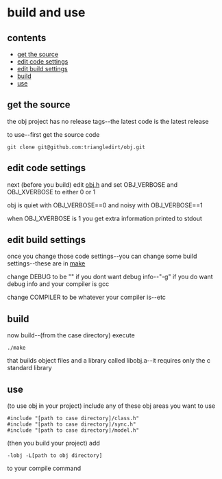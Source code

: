 # build and use

## contents

- [get the source](#get-the-source)
- [edit code settings](#edit-code-settings)
- [edit build settings](#edit-build-settings)
- [build](#build)
- [use](#use)

## get the source

the obj project has no release tags--the latest code is the latest release

to use--first get the source code

    git clone git@github.com:triangledirt/obj.git

## edit code settings

next (before you build) edit [obj.h](https://github.com/triangledirt/obj/blob/main/obj.h) and set OBJ_VERBOSE and OBJ_XVERBOSE to either 0 or 1

obj is quiet with OBJ_VERBOSE==0 and noisy with OBJ_VERBOSE==1

when OBJ_XVERBOSE is 1 you get extra information printed to stdout

## edit build settings

once you change those code settings--you can change some build settings--these are in [make](https://github.com/triangledirt/obj/blob/main/make)

change DEBUG to be "" if you dont want debug info--"-g" if you do want debug info and your compiler is gcc

change COMPILER to be whatever your compiler is--etc

## build

now build--(from the case directory) execute

    ./make

that builds object files and a library called libobj.a--it requires only the c standard library

## use

(to use obj in your project) include any of these obj areas you want to use

    #include "[path to case directory]/class.h"
    #include "[path to case directory]/sync.h"
    #include "[path to case directory]/model.h"

(then you build your project) add

    -lobj -L[path to obj directory]

to your compile command
